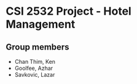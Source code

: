 # CSI 2532 Project - Hotel Management

## Group members

* Chan Thim, Ken
* Goolfee, Azhar
* Savkovic, Lazar
